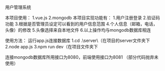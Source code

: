 用户管理系统


本项目使用：
1.vue.js
2.mongodb
本项目实现功能有：
1.用户注册登录
2.验证码功能
3.根据是否管理员设定可以看到的用户信息范围
4.个人信息（邮箱，电话，头像）的修改
5.头像选择来自本地文件
6.以上操作均与mongodb数据库相连

使用方法：
运行app.js连接数据库
1.cd .\server\（在项目的server文件夹下
2.node app.js
3.npm run dev（在项目文件夹下

连接mongodb数据库所用接口为8080，前端使用接口为8081
（部分代码抛弃未使用）
